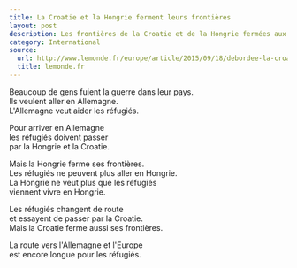```yaml
---
title: La Croatie et la Hongrie ferment leurs frontières
layout: post
description: Les frontières de la Croatie et de la Hongrie fermées aux réfugiés.
category: International
source: 
  url: http://www.lemonde.fr/europe/article/2015/09/18/debordee-la-croatie-ne-souhaite-plus-accueillir-de-migrants_4762554_3214.html
  title: lemonde.fr
---
```

Beaucoup de gens fuient la guerre dans leur pays.  
Ils veulent aller en Allemagne.  
L'Allemagne veut aider les réfugiés.  

Pour arriver en Allemagne  
les réfugiés doivent passer  
par la Hongrie et la Croatie.

Mais la Hongrie ferme ses frontières.  
Les réfugiés ne peuvent plus aller en Hongrie.  
La Hongrie ne veut plus que les réfugiés  
viennent vivre en Hongrie.

Les réfugiés changent de route  
et essayent de passer par la Croatie.  
Mais la Croatie ferme aussi ses frontières.  

La route vers l'Allemagne et l'Europe  
est encore longue pour les réfugiés.

